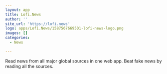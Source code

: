 ```yaml
---
layout: app
title: Lofi.News
author: ''
site_url: 'https://lofi.news'
logo: apps/Lofi.News/1587567669501-lofi-news-logo.png
images: []
categories:
  - News

---
```

Read news from all major global sources in one web app. Beat fake news by reading all the sources.

